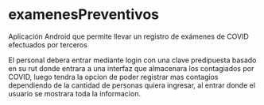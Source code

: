 # examenesPreventivos 
Aplicación Android que permite llevar un registro de exámenes de COVID efectuados por terceros

El personal debera entrar mediante login con una clave predipuesta basado en su rut donde entrara a una interfaz que almacenara los contagiados por COVID, luego tendra la opcion de poder registrar mas contagios dependiendo de la cantidad de personas quiera ingresar, al entrar donde el usuario se mostrara toda la informacion.
